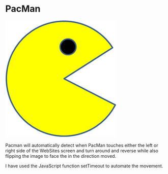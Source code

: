 
# PacMan

<img src='PacMan1.png'>

Pacman will automatically detect when PacMan touches either the left or right side of the WebSites screen and turn around and reverse while also flipping the image to face the in the direction moved.

I have used the JavaScript function setTimeout to automate the movement.
